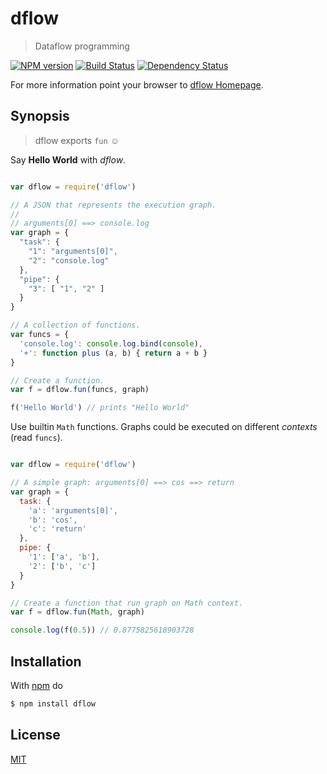 # dflow

> Dataflow programming

[![NPM version](https://badge.fury.io/js/dflow.png)](http://badge.fury.io/js/dflow) [![Build Status](https://travis-ci.org/fibo/dflow.png?branch=master)](https://travis-ci.org/fibo/dflow.png?branch=master) [![Dependency Status](https://gemnasium.com/fibo/dflow.png)](https://gemnasium.com/fibo/dflow)

For more information point your browser to [dflow Homepage](http://g14n.info/dflow).

## Synopsis

> dflow exports `fun` ☺

Say **Hello World** with *dflow*.

```js

var dflow = require('dflow')

// A JSON that represents the execution graph.
//
// arguments[0] ==> console.log
var graph = {
  "task": {
    "1": "arguments[0]",
    "2": "console.log"
  },
  "pipe": {
    "3": [ "1", "2" ]
  }
}

// A collection of functions.
var funcs = {
  'console.log': console.log.bind(console),
  '+': function plus (a, b) { return a + b }
}

// Create a function.
var f = dflow.fun(funcs, graph)

f('Hello World') // prints "Hello World"

```

Use builtin `Math` functions. Graphs could be executed on different *contexts* (read `funcs`).

```js

var dflow = require('dflow')

// A simple graph: arguments[0] ==> cos ==> return
var graph = {
  task: {
    'a': 'arguments[0]',
    'b': 'cos',
    'c': 'return'
  },
  pipe: {
    '1': ['a', 'b'],
    '2': ['b', 'c']
  }
}

// Create a function that run graph on Math context.
var f = dflow.fun(Math, graph)

console.log(f(0.5)) // 0.8775825618903728

```

## Installation

With [npm](https://npmjs.org/) do

```bash
$ npm install dflow
```

## License

[MIT](http://g14n.info/mit-license)

